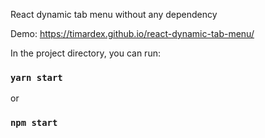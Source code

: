 React dynamic tab menu without any dependency

Demo: https://timardex.github.io/react-dynamic-tab-menu/

In the project directory, you can run:

### `yarn start`
or
### `npm start`

